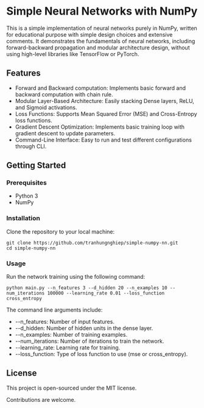 # Simple Neural Networks with NumPy
This is a simple implementation of neural networks purely in NumPy, written for educational purpose with simple design choices and extensive comments. It demonstrates the fundamentals of neural networks, including forward-backward propagation and modular architecture design, without using high-level libraries like TensorFlow or PyTorch.

## Features
- Forward and Backward computation: Implements basic forward and backward computation with chain rule.
- Modular Layer-Based Architecture: Easily stacking Dense layers, ReLU, and Sigmoid activations.
- Loss Functions: Supports Mean Squared Error (MSE) and Cross-Entropy loss functions.
- Gradient Descent Optimization: Implements basic training loop with gradient descent to update parameters.
- Command-Line Interface: Easy to run and test different configurations through CLI.

## Getting Started
### Prerequisites
- Python 3
- NumPy

### Installation
Clone the repository to your local machine:
```
git clone https://github.com/tranhungnghiep/simple-numpy-nn.git
cd simple-numpy-nn
```

### Usage
Run the network training using the following command:
```
python main.py --n_features 3 --d_hidden 20 --n_examples 10 --num_iterations 100000 --learning_rate 0.01 --loss_function cross_entropy
```

The command line arguments include:
- --n_features: Number of input features.
- --d_hidden: Number of hidden units in the dense layer.
- --n_examples: Number of training examples.
- --num_iterations: Number of iterations to train the network.
- --learning_rate: Learning rate for training.
- --loss_function: Type of loss function to use (mse or cross_entropy).

## License
This project is open-sourced under the MIT license.

Contributions are welcome.
